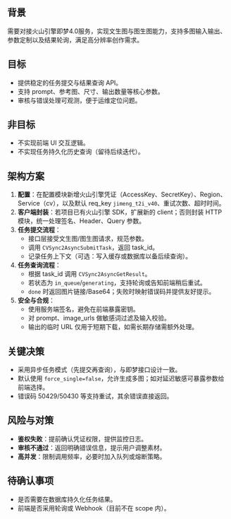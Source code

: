 ## 背景
需要对接火山引擎即梦4.0服务，实现文生图与图生图能力，支持多图输入输出、参数定制以及结果轮询，满足高分辨率创作需求。

## 目标
- 提供稳定的任务提交与结果查询 API。
- 支持 prompt、参考图、尺寸、输出数量等核心参数。
- 审核与错误处理可观测，便于运维定位问题。

## 非目标
- 不实现前端 UI 交互逻辑。
- 不实现任务持久化历史查询（留待后续迭代）。

## 架构方案
1. **配置**：在配置模块新增火山引擎凭证（AccessKey、SecretKey）、Region、Service（cv），以及默认 req_key `jimeng_t2i_v40`、重试次数、超时时间。
2. **客户端封装**：若项目已有火山引擎 SDK，扩展新的 client；否则封装 HTTP 模块，统一处理签名、Header、Query 参数。
3. **任务提交流程**：
   - 接口层接受文生图/图生图请求，规范参数。
   - 调用 `CVSync2AsyncSubmitTask`，返回 task_id。
   - 记录任务上下文（可选：写入缓存或数据库以备后续查询）。
4. **任务查询流程**：
   - 根据 task_id 调用 `CVSync2AsyncGetResult`。
   - 若状态为 `in_queue`/`generating`，支持轮询或告知前端稍后重试。
   - `done` 时返回图片链接/Base64；失败时映射错误码并提供友好提示。
5. **安全与合规**：
   - 使用服务端签名，避免在前端暴露密钥。
   - 对 prompt、image_urls 做敏感词过滤及输入校验。
   - 输出的临时 URL 仅用于短期下载，如需长期存储需额外处理。

## 关键决策
- 采用异步任务模式（先提交再查询），与即梦接口设计一致。
- 默认使用 `force_single=false`，允许生成多图；如对延迟敏感可暴露参数给前端选择。
- 错误码 50429/50430 等支持重试，其余错误直接返回。

## 风险与对策
- **鉴权失败**：提前确认凭证权限，提供监控日志。
- **审核不通过**：返回明确错误信息，提示用户调整素材。
- **高并发**：限制调用频率，必要时加入队列或熔断策略。

## 待确认事项
- 是否需要在数据库持久化任务结果。
- 前端是否采用轮询或 Webhook（目前不在 scope 内）。
